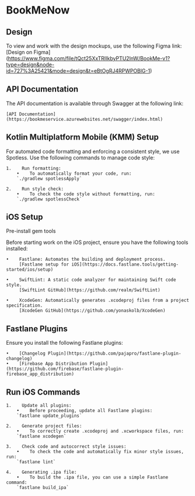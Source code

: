 # BookMeNow

## Design

To view and work with the design mockups, use the following Figma link:
    [Design on Figma]
    (https://www.figma.com/file/tQct25XxTRIIkbyPTU2lnW/BookMe-v1?type=design&node-id=727%3A25421&mode=design&t=eBtOgRJ4RPWPOBlG-1)

## API Documentation

The API documentation is available through Swagger at the following link:

    [API Documentation]
    (https://bookmeservice.azurewebsites.net/swagger/index.html)

## Kotlin Multiplatform Mobile (KMM) Setup

For automated code formatting and enforcing a consistent style, we use Spotless. Use the following commands to manage code style:

    1.    Run formatting:
        •    To automatically format your code, run:
        `./gradlew spotlessApply`

    2.    Run style check:
        •    To check the code style without formatting, run:
        `./gradlew spotlessCheck`


## iOS Setup

Pre-install gem tools

Before starting work on the iOS project, ensure you have the following tools installed:

    •    Fastlane: Automates the building and deployment process.
         [Fastlane setup for iOS](https://docs.fastlane.tools/getting-started/ios/setup)
    
    •    SwiftLint: A static code analyzer for maintaining Swift code style.
         [SwiftLint GitHub](https://github.com/realm/SwiftLint)
    
    •    XcodeGen: Automatically generates .xcodeproj files from a project specification.
         [XcodeGen GitHub](https://github.com/yonaskolb/XcodeGen)

## Fastlane Plugins

Ensure you install the following Fastlane plugins:

    •    [Changelog Plugin](https://github.com/pajapro/fastlane-plugin-changelog)
    •    [Firebase App Distribution Plugin](https://github.com/firebase/fastlane-plugin-firebase_app_distribution)

## Run iOS Commands

    1.    Update all plugins:
        •    Before proceeding, update all Fastlane plugins:
        `fastlane update_plugins`

    2.    Generate project files:
        •    To correctly create .xcodeproj and .xcworkspace files, run:
        `fastlane xcodegen`
        
    3.    Check code and autocorrect style issues:
        •    To check the code and automatically fix minor style issues, run:
        `fastlane lint`
    
    4.    Generating .ipa file:
        •    To build the .ipa file, you can use a simple Fastlane command:
        `fastlane build_ipa`
